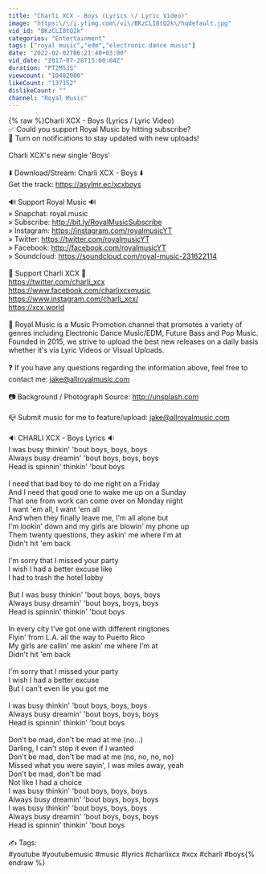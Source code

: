```yaml
---
title: "Charli XCX - Boys (Lyrics \/ Lyric Video)"
image: "https:\/\/i.ytimg.com\/vi\/BKzCLI8tQ2k\/hqdefault.jpg"
vid_id: "BKzCLI8tQ2k"
categories: "Entertainment"
tags: ["royal music","edm","electronic dance music"]
date: "2022-02-02T06:21:40+03:00"
vid_date: "2017-07-28T15:00:04Z"
duration: "PT2M53S"
viewcount: "10402000"
likeCount: "137152"
dislikeCount: ""
channel: "Royal Music"
---
```

{% raw %}Charli XCX - Boys (Lyrics / Lyric Video)<br />✅ Could you support Royal Music by hitting subscribe?<br />🔔 Turn on notifications to stay updated with new uploads!<br /><br />Charli XCX's new single 'Boys'<br /><br />⬇️ Download/Stream: Charli XCX - Boys ⬇️<br />Get the track: <a rel="nofollow" target="blank" href="https://asylmr.ec/xcxboys">https://asylmr.ec/xcxboys</a><br /><br />🔊  Support Royal Music 🔊 <br />» Snapchat: royal.music<br />» Subscribe: <a rel="nofollow" target="blank" href="http://bit.ly/RoyalMusicSubscribe">http://bit.ly/RoyalMusicSubscribe</a><br />» Instagram: <a rel="nofollow" target="blank" href="https://instagram.com/royalmusicYT">https://instagram.com/royalmusicYT</a><br />» Twitter: <a rel="nofollow" target="blank" href="https://twitter.com/royalmusicYT">https://twitter.com/royalmusicYT</a><br />» Facebook: <a rel="nofollow" target="blank" href="http://facebook.com/royalmusicYT">http://facebook.com/royalmusicYT</a><br />» Soundcloud: <a rel="nofollow" target="blank" href="https://soundcloud.com/royal-music-231622114">https://soundcloud.com/royal-music-231622114</a><br /><br />🎵 Support Charli XCX 🎵<br /><a rel="nofollow" target="blank" href="https://twitter.com/charli_xcx">https://twitter.com/charli_xcx</a><br /><a rel="nofollow" target="blank" href="https://www.facebook.com/charlixcxmusic">https://www.facebook.com/charlixcxmusic</a><br /><a rel="nofollow" target="blank" href="https://www.instagram.com/charli_xcx/">https://www.instagram.com/charli_xcx/</a><br /><a rel="nofollow" target="blank" href="https://xcx.world">https://xcx.world</a><br /><br />🔮 Royal Music is a Music Promotion channel that promotes a variety of genres including Electronic Dance Music/EDM, Future Bass and Pop Music. Founded in 2015, we strive to upload the best new releases on a daily basis whether it's via Lyric Videos or Visual Uploads.<br /><br />❓ If you have any questions regarding the information above, feel free to contact me: jake@allroyalmusic.com<br /><br />📷 Background / Photograph Source: <a rel="nofollow" target="blank" href="http://unsplash.com">http://unsplash.com</a><br /><br />📪  Submit music for me to feature/upload: jake@allroyalmusic.com<br /><br />🔉 CHARLI XCX - Boys Lyrics 🔉<br />I was busy thinkin' 'bout boys, boys, boys<br />Always busy dreamin' 'bout boys, boys, boys<br />Head is spinnin' thinkin' 'bout boys<br /><br />I need that bad boy to do me right on a Friday<br />And I need that good one to wake me up on a Sunday<br />That one from work can come over on Monday night<br />I want 'em all, I want 'em all<br />And when they finally leave me, I'm all alone but<br />I'm lookin' down and my girls are blowin' my phone up<br />Them twenty questions, they askin' me where I'm at<br />Didn't hit 'em back<br /><br />I'm sorry that I missed your party<br />I wish I had a better excuse like<br />I had to trash the hotel lobby<br /><br />But I was busy thinkin' 'bout boys, boys, boys<br />Always busy dreamin' 'bout boys, boys, boys<br />Head is spinnin' thinkin' 'bout boys<br /><br />In every city I've got one with different ringtones<br />Flyin' from L.A. all the way to Puerto Rico<br />My girls are callin' me askin' me where I'm at<br />Didn't hit 'em back<br /><br />I'm sorry that I missed your party<br />I wish I had a better excuse<br />But I can't even lie you got me<br /><br />I was busy thinkin' 'bout boys, boys, boys<br />Always busy dreamin' 'bout boys, boys, boys<br />Head is spinnin' thinkin' 'bout boys<br /><br />Don't be mad, don't be mad at me (no...)<br />Darling, I can't stop it even if I wanted<br />Don't be mad, don't be mad at me (no, no, no, no)<br />Missed what you were sayin', I was miles away, yeah<br />Don't be mad, don't be mad<br />Not like I had a choice<br />I was busy thinkin' 'bout boys, boys, boys<br />Always busy dreamin' 'bout boys, boys, boys<br />I was busy thinkin' 'bout boys, boys, boys<br />Always busy dreamin' 'bout boys, boys, boys<br />Head is spinnin' thinkin' 'bout boys<br /><br />✍ Tags:<br />#youtube #youtubemusic #music #lyrics #charlixcx #xcx #charli #boys{% endraw %}
